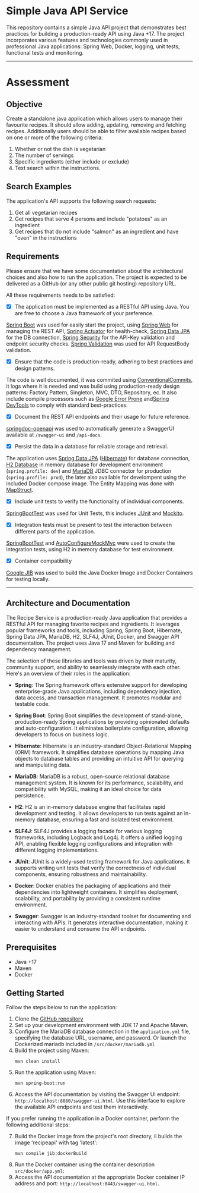 # Simple Java API Service

This repository contains a simple Java API project that demonstrates best practices for building a production-ready API using Java +17. The project incorporates various features
and technologies commonly used in professional Java applications: Spring Web, Docker, logging, unit tests, functional tests and monitoring.

---

# Assessment

## Objective

Create a standalone java application which allows users to manage their favourite recipes. It should allow adding, updating, removing and fetching recipes. Additionally users
should be able to filter available recipes based on one or more of the following criteria:

1. Whether or not the dish is vegetarian
2. The number of servings
3. Specific ingredients (either include or exclude)
4. Text search within the instructions.

## Search Examples

The application's API supports the following search requests:

1. Get all vegetarian recipes
2. Get recipes that serve 4 persons and include "potatoes" as an ingredient
3. Get recipes that do not include "salmon" as an ingredient and have "oven" in the instructions

## Requirements

Please ensure that we have some documentation about the architectural choices and also how to run the application. The project is expected to be delivered as a GitHub (or any other
public git hosting) repository URL.

All these requirements needs to be satisfied:

- [x] The application must be implemented as a RESTful API using Java. You are free to choose a Java framework of your preference.

[Spring Boot](https://spring.io/projects/spring-boot) was used for easily start the project,
using [Spring Web](https://docs.spring.io/spring-framework/docs/current/reference/html/web.html) for managing the REST
API, [Spring Actuator](https://docs.spring.io/spring-boot/docs/current/reference/html/actuator.html) for
health-check, [Spring Data JPA](https://docs.spring.io/spring-data/jpa/docs/current/reference/html/#reference) for the DB
connection, [Spring Security](https://docs.spring.io/spring-security/site/docs/current/reference/html5/) for the API-Key validation and endpoint security
checks. [Spring Validation](https://docs.spring.io/spring-framework/docs/3.2.x/spring-framework-reference/html/validation.html) was used for API RequestBody validation.

- [x] Ensure that the code is production-ready, adhering to best practices and design patterns.

The code is well documented, it was commited using [ConventionalCommits](https://www.conventionalcommits.org/en/v1.0.0/), it logs where it is needed and was build using
production-ready design patterns: Factory Pattern, Singleton, MVC, DTO, Repository, ec. It also include compile processors such as [Google Error Prone](https://errorprone.info/)
and[Spring DevTools](https://docs.spring.io/spring-boot/docs/1.5.16.RELEASE/reference/html/using-boot-devtools.html) to comply with standard best-practices.

- [x] Document the REST API endpoints and their usage for future reference.

[springdoc-openapi](https://springdoc.org/) was used to automatically generate a SwaggerUI available at `/swagger-ui` and `/api-docs`.

- [x] Persist the data in a database for reliable storage and retrieval.

The application uses [Spring Data JPA](https://docs.spring.io/spring-data/jpa/docs/current/reference/html/#reference) ([Hibernate](https://hibernate.org/orm/documentation/5.5/))
for database connection, [H2 Database](https://www.h2database.com/html/main.html) in memory database for development environment (`spring.profile: dev`)
and [MariaDB](https://mariadb.com/kb/en/documentation/) JDBC connector for production (`spring.profile: prod`), the later also available for develompent using the included Docker
compose image. The Entity Mapping was done with [MapStruct](https://mapstruct.org/documentation/stable/reference/html/).

- [x] Include unit tests to verify the functionality of individual components.

[SpringBootTest](https://docs.spring.io/spring-boot/docs/current/reference/html/features.html#features.testing.spring-boot-applications) was used for Unit Tests, this
includes [JUnit](https://junit.org/junit5/docs/current/user-guide/) and [Mockito](https://javadoc.io/doc/org.mockito/mockito-core/latest/org/mockito/Mockito.html).

- [x] Integration tests must be present to test the interaction between different parts of the application.

[SpringBootTest](https://docs.spring.io/spring-boot/docs/current/reference/html/features.html#features.testing.spring-boot-applications)
and [AutoConfigureMockMvc](https://docs.spring.io/spring-boot/docs/current/reference/html/features.html#features.testing.spring-boot-applications.testing-autoconfigured-mvc-tests)
were used to create the integration tests, using H2 in memory database for test environment.

- [x] Container compatibility

[Google JIB](https://cloud.google.com/java/getting-started/jib?hl=it) was used to build the Java Docker Image and Docker Containers for testing locally.

---

## Architecture and Documentation

The Recipe Service is a production-ready Java application that provides a RESTful API for managing favorite recipes and ingredients. It leverages popular frameworks and tools,
including Spring, Spring Boot, Hibernate, Spring Data JPA, MariaDB, H2, SLF4J, JUnit, Docker, and Swagger API documentation. The project uses Java 17 and Maven for building and
dependency management.

The selection of these libraries and tools was driven by their maturity, community support, and ability to seamlessly integrate with each other. Here's an overview of their roles
in the application:

- **Spring**: The Spring framework offers extensive support for developing enterprise-grade Java applications, including dependency injection, data access, and transaction
  management. It promotes modular and testable code.

- **Spring Boot**: Spring Boot simplifies the development of stand-alone, production-ready Spring applications by providing opinionated defaults and auto-configuration. It
  eliminates boilerplate configuration, allowing developers to focus on business logic.

- **Hibernate**: Hibernate is an industry-standard Object-Relational Mapping (ORM) framework. It simplifies database operations by mapping Java objects to database tables and
  providing an intuitive API for querying and manipulating data.

- **MariaDB**: MariaDB is a robust, open-source relational database management system. It is known for its performance, scalability, and compatibility with MySQL, making it an
  ideal choice for data persistence.

- **H2**: H2 is an in-memory database engine that facilitates rapid development and testing. It allows developers to run tests against an in-memory database, ensuring a fast and
  isolated test environment.

- **SLF4J**: SLF4J provides a logging facade for various logging frameworks, including Logback and Log4j. It offers a unified logging API, enabling flexible logging configurations
  and integration with different logging implementations.

- **JUnit**: JUnit is a widely-used testing framework for Java applications. It supports writing unit tests that verify the correctness of individual components, ensuring
  robustness and maintainability.

- **Docker**: Docker enables the packaging of applications and their dependencies into lightweight containers. It simplifies deployment, scalability, and portability by providing a
  consistent runtime environment.

- **Swagger**: Swagger is an industry-standard toolset for documenting and interacting with APIs. It generates interactive documentation, making it easier to understand and consume
  the API endpoints.

## Prerequisites

- Java +17
- Maven
- Docker

## Getting Started

Follow the steps below to run the application:

1. Clone the [GitHub repository](https://github.com/parolaraul/simple-java-api)
2. Set up your development environment with JDK 17 and Apache Maven.
3. Configure the MariaDB database connection in the `application.yml` file, specifying the database URL, username, and password. Or launch the Dockerized mariadb included
   in `/src/docker/mariadb.yml`
4. Build the project using Maven:
   ```shell
   mvn clean install
   ```
5. Run the application using Maven:
   ```shell
   mvn spring-boot:run
   ```
6. Access the API documentation by visiting the Swagger UI endpoint: `http://localhost:8080/swagger-ui.html`. Use this interface to explore the available API endpoints and test
   them interactively.

If you prefer running the application in a Docker container, perform the following additional steps:

7. Build the Docker image from the project's root directory, il builds the image 'recipeapi' with tag 'latest':
   ```shell
   mvn compile jib:dockerBuild
   ```
8. Run the Docker container using the container description `src/docker/app.yml`:
9. Access the API documentation at the appropriate Docker container IP address and port: `http://localhost:8443/swagger-ui.html`.

